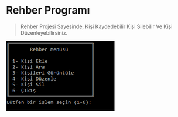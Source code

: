 # Rehber Programı

> Rehber Projesi Sayesinde, Kişi Kaydedebilir Kişi Silebilir Ve Kişi Düzenleyebilirsiniz.

<img src="program/img/menu.png" alt="Menü Resimi"/>
